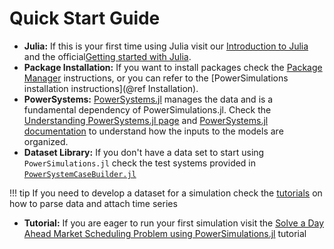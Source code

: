 # Quick Start Guide

* **Julia:** If this is your first time using Julia visit our [Introduction to Julia](https://nrel-siip.github.io/SIIP-Tutorial/fundamentals/introduction-to-julia/) and the official[Getting started with Julia](https://julialang.org/learning/).
* **Package Installation:** If you want to install packages check the [Package Manager](https://pkgdocs.julialang.org/v1/environments/) instructions, or you can refer to the [PowerSimulations installation instructions](@ref Installation).
* **PowerSystems:** [PowerSystems.jl](https://github.com/nrel-siip/PowerSystems.jl) manages the data and is a fundamental dependency of PowerSimulations.jl. Check the [Understanding PowerSystems.jl page](https://nrel-siip.github.io/SIIP-Tutorial/how-to/understanding-powersystems-components/) and [PowerSystems.jl documentation](https://nrel-siip.github.io/PowerSystems.jl/stable/) to understand how the inputs to the models are organized.
* **Dataset Library:** If you don't have a data set to start using `PowerSimulations.jl` check the test systems provided in [`PowerSystemCaseBuilder.jl`](https://nrel-siip.github.io/SIIP-Tutorial/how-to/power-system-case-builder/)

!!! tip
    If you need to develop a dataset for a simulation check the [tutorials](https://nrel-siip.github.io/SIIP-Tutorial/) on how to parse data and attach time series

* **Tutorial:** If you are eager to run your first simulation visit the [Solve a Day Ahead Market Scheduling Problem using PowerSimulations.jl](https://nrel-siip.github.io/SIIP-Tutorial/fundamentals/day-ahead-market/) tutorial
